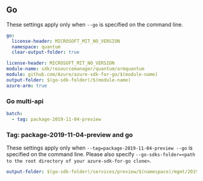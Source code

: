 ## Go

These settings apply only when `--go` is specified on the command line.

```yaml $(go) && !$(track2)
go:
  license-header: MICROSOFT_MIT_NO_VERSION
  namespace: quantum
  clear-output-folder: true
```

``` yaml $(go) && $(track2)
license-header: MICROSOFT_MIT_NO_VERSION
module-name: sdk/resourcemanager/quantum/armquantum
module: github.com/Azure/azure-sdk-for-go/$(module-name)
output-folder: $(go-sdk-folder)/$(module-name)
azure-arm: true
```

### Go multi-api

``` yaml $(go) && $(multiapi)
batch:
  - tag: package-2019-11-04-preview
```

### Tag: package-2019-11-04-preview and go

These settings apply only when `--tag=package-2019-11-04-preview --go` is specified on the command line.
Please also specify `--go-sdks-folder=<path to the root directory of your azure-sdk-for-go clone>`.

```yaml $(tag) == 'package-2019-11-04-preview' && $(go)
output-folder: $(go-sdk-folder)/services/preview/$(namespace)/mgmt/2019-11-04-preview/$(namespace)
```
